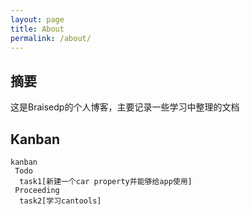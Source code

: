 ```yaml
---
layout: page
title: About
permalink: /about/
---
```


## 摘要

这是Braisedp的个人博客，主要记录一些学习中整理的文档

## Kanban

```mermaid
kanban
 Todo
  task1[新建一个car property并能够给app使用]
 Proceeding
  task2[学习cantools]
```
